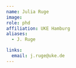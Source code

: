 ```yaml
---
name: Julia Ruge
image: 
role: phd
affiliation: UKE Hamburg
aliases:
  - J. Ruge

links:
  email: j.ruge@uke.de
---
```



